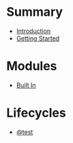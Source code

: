 # Summary

- [Introduction](./introduction.md)
- [Getting Started](./getting_started.md)

# Modules

- [Built In](./built_in_modules.md)

# Lifecycles

- [@test](./testing.md)
